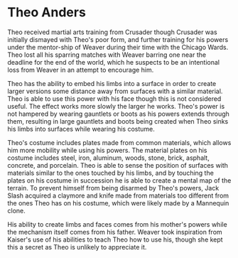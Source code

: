 # Theo Anders
Theo received martial arts training from Crusader though Crusader was initially dismayed with Theo's poor form, and further training for his powers under the mentor-ship of Weaver during their time with the Chicago Wards. Theo lost all his sparring matches with Weaver barring one near the deadline for the end of the world, which he suspects to be an intentional loss from Weaver in an attempt to encourage him.

Theo has the ability to embed his limbs into a surface in order to create larger versions some distance away from surfaces with a similar material. Theo is able to use this power with his face though this is not considered useful. The effect works more slowly the larger he works. Theo's power is not hampered by wearing gauntlets or boots as his powers extends through them, resulting in large gauntlets and boots being created when Theo sinks his limbs into surfaces while wearing his costume.

Theo's costume includes plates made from common materials, which allows him more mobility while using his powers. The material plates on his costume includes steel, iron, aluminum, woods, stone, brick, asphalt, concrete, and porcelain. Theo is able to sense the position of surfaces with materials similar to the ones touched by his limbs, and by touching the plates on his costume in succession he is able to create a mental map of the terrain. To prevent himself from being disarmed by Theo's powers, Jack Slash acquired a claymore and knife made from materials too different from the ones Theo has on his costume, which were likely made by a Mannequin clone.

His ability to create limbs and faces comes from his mother's powers while the mechanism itself comes from his father. Weaver took inspiration from Kaiser's use of his abilities to teach Theo how to use his, though she kept this a secret as Theo is unlikely to appreciate it.

